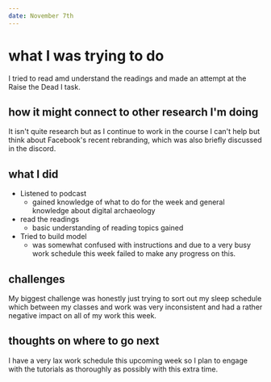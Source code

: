 ```yaml
---
date: November 7th
---
```


# what I was trying to do
I tried to read amd understand the readings and made an attempt at the Raise the Dead I task.

## how it might connect to other research I'm doing
It isn't quite research but as I continue to work in the course I can't help but think about Facebook's recent rebranding, which was also briefly discussed in the discord.

## what I did

+ Listened to podcast
	+ gained knowledge of what to do for the week and general knowledge about digital archaeology
+ read the readings
	+ basic understanding of reading topics gained
+ Tried to build model 
	+ was somewhat confused with instructions and due to a very busy work schedule this week failed to make any progress on this.

## challenges 
My biggest challenge was honestly just trying to sort out my sleep schedule which between my classes and work was very inconsistent and had a rather negative impact on all of my work this week.
## thoughts on where to go next

I have a very lax work schedule this upcoming week so I plan to engage with the tutorials as thoroughly as possibly with this extra time.
